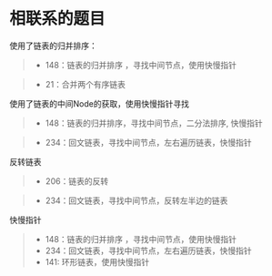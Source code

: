 # 相联系的题目    

使用了链表的归并排序：

> - 148：链表的归并排序 ，寻找中间节点，使用快慢指针

> - 21：合并两个有序链表

使用了链表的中间Node的获取，使用快慢指针寻找

> - 148：链表的归并排序，寻找中间节点，二分法排序, 快慢指针

> - 234：回文链表，寻找中间节点，左右遍历链表，快慢指针

反转链表

> - 206：链表的反转

> - 234：回文链表，寻找中间节点，反转左半边的链表

快慢指针
> - 148：链表的归并排序 ，寻找中间节点，使用快慢指针
> - 234：回文链表，寻找中间节点，左右遍历链表，快慢指针
> - 141: 环形链表，使用快慢指针